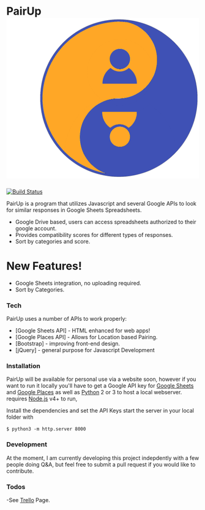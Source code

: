 # PairUp ![PairUp_Logo](pairup_pad.png)

[![Build Status](https://travis-ci.org/joemccann/dillinger.svg?branch=master)](https://github.com/rpremi12/PairUp)

PairUp is a program that utilizes Javascript and several Google APIs to look for similar responses in Google Sheets Spreadsheets.

  - Google Drive based, users can access spreadsheets authorized to their google account.
  - Provides compatibility scores for different types of responses.
  - Sort by categories and score.

# New Features!

  - Google Sheets integration, no uploading required.
  - Sort by Categories.

### Tech

PairUp uses a number of APIs to work properly:

* [Google Sheets API] - HTML enhanced for web apps!
* [Google Places API] - Allows for Location based Pairing.
* [Bootstrap] - improving front-end design.
* [jQuery] - general purpose for Javascript Development

### Installation

PairUp will be available for personal use via a website soon, however if you want to run it locally you'll have to get a Google API key for [Google Sheets](https://developers.google.com/sheets/api/) and [Google Places](https://developers.google.com/places/web-service/intro) as well as [Python](https://www.python.org/downloads/) 2 or 3 to host a local webserver. requires [Node.js](https://nodejs.org/) v4+ to run,

Install the dependencies and set the API Keys start the server in your local folder with

```
$ python3 -m http.server 8000
```
### Development

At the moment, I am currently developing this project indepdently with a few people doing Q&A, but feel free to submit a pull request if you would like to contribute.

### Todos

 -See [Trello](https://trello.com/b/NqjXbyNd/pairup) Page.
